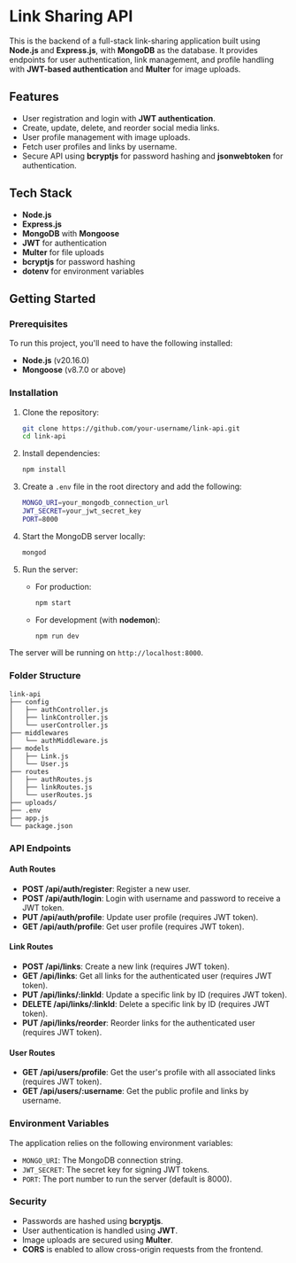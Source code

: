 # Link Sharing API

This is the backend of a full-stack link-sharing application built using **Node.js** and **Express.js**, with **MongoDB** as the database. It provides endpoints for user authentication, link management, and profile handling with **JWT-based authentication** and **Multer** for image uploads.

## Features

- User registration and login with **JWT authentication**.
- Create, update, delete, and reorder social media links.
- User profile management with image uploads.
- Fetch user profiles and links by username.
- Secure API using **bcryptjs** for password hashing and **jsonwebtoken** for authentication.

## Tech Stack

- **Node.js**
- **Express.js**
- **MongoDB** with **Mongoose**
- **JWT** for authentication
- **Multer** for file uploads
- **bcryptjs** for password hashing
- **dotenv** for environment variables

## Getting Started

### Prerequisites

To run this project, you'll need to have the following installed:

- **Node.js** (v20.16.0)
- **Mongoose** (v8.7.0 or above)

### Installation

1. Clone the repository:

   ```bash
   git clone https://github.com/your-username/link-api.git
   cd link-api
   ```

2. Install dependencies:

   ```bash
   npm install
   ```

3. Create a `.env` file in the root directory and add the following:

   ```bash
   MONGO_URI=your_mongodb_connection_url
   JWT_SECRET=your_jwt_secret_key
   PORT=8000
   ```

4. Start the MongoDB server locally:

   ```bash
   mongod
   ```

5. Run the server:

   - For production:

     ```bash
     npm start
     ```

   - For development (with **nodemon**):

     ```bash
     npm run dev
     ```

The server will be running on `http://localhost:8000`.

### Folder Structure

```
link-api
├── config
│   ├── authController.js  
│   ├── linkController.js
│   └── userController.js
├── middlewares
│   └── authMiddleware.js
├── models
│   ├── Link.js
│   └── User.js
├── routes
│   ├── authRoutes.js
│   ├── linkRoutes.js
│   └── userRoutes.js
├── uploads/
├── .env
├── app.js
└── package.json
```

### API Endpoints

#### Auth Routes

- **POST /api/auth/register**: Register a new user.
- **POST /api/auth/login**: Login with username and password to receive a JWT token.
- **PUT /api/auth/profile**: Update user profile (requires JWT token).
- **GET /api/auth/profile**: Get user profile (requires JWT token).

#### Link Routes

- **POST /api/links**: Create a new link (requires JWT token).
- **GET /api/links**: Get all links for the authenticated user (requires JWT token).
- **PUT /api/links/:linkId**: Update a specific link by ID (requires JWT token).
- **DELETE /api/links/:linkId**: Delete a specific link by ID (requires JWT token).
- **PUT /api/links/reorder**: Reorder links for the authenticated user (requires JWT token).

#### User Routes

- **GET /api/users/profile**: Get the user's profile with all associated links (requires JWT token).
- **GET /api/users/:username**: Get the public profile and links by username.

### Environment Variables

The application relies on the following environment variables:

- `MONGO_URI`: The MongoDB connection string.
- `JWT_SECRET`: The secret key for signing JWT tokens.
- `PORT`: The port number to run the server (default is 8000).

### Security

- Passwords are hashed using **bcryptjs**.
- User authentication is handled using **JWT**.
- Image uploads are secured using **Multer**.
- **CORS** is enabled to allow cross-origin requests from the frontend.
